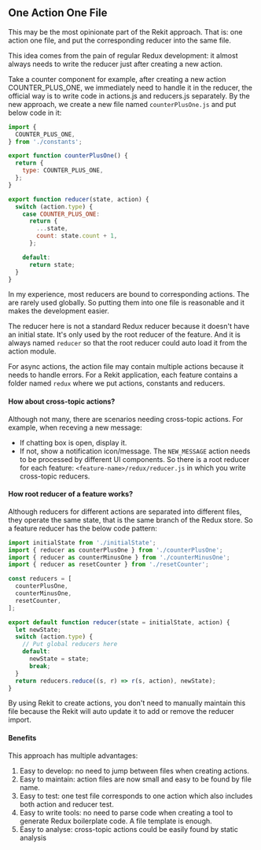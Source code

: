 ## One Action One File
This may be the most opinionate part of the Rekit approach. That is: one action one file, and put the corresponding reducer into the same file.

This idea comes from the pain of regular Redux development: it almost always needs to write the reducer just after creating a new action.

Take a counter component for example, after creating a new action COUNTER_PLUS_ONE, we immediately need to handle it in the reducer, the official way is to write code in actions.js and reducers.js separately. By the new approach, we create a new file named `counterPlusOne.js` and put below code in it:
```javascript
import {
  COUNTER_PLUS_ONE,
} from './constants';

export function counterPlusOne() {
  return {
    type: COUNTER_PLUS_ONE,
  };
}

export function reducer(state, action) {
  switch (action.type) {
    case COUNTER_PLUS_ONE:
      return {
        ...state,
        count: state.count + 1,
      };

    default:
      return state;
  }
}
```

In my experience, most reducers are bound to corresponding actions. The are rarely used globally. So putting them into one file is reasonable and it makes the development easier.

The reducer here is not a standard Redux reducer because it doesn't have an initial state. It's only used by the root reducer of the feature. And it is always named `reducer` so that the root reducer could auto load it from the action module.

For async actions, the action file may contain multiple actions because it needs to handle errors. For a Rekit application, each feature contains a folder named `redux` where we put actions, constants and reducers.

#### How about cross-topic actions?
Although not many, there are scenarios needing cross-topic actions. For example, when receving a new message:
  * If chatting box is open, display it.
  * If not, show a notification icon/message.
The `NEW_MESSAGE` action needs to be processed by different UI components. So there is a root reducer for each feature: `<feature-name>/redux/reducer.js` in which you write cross-topic reducers.

#### How root reducer of a feature works?
Although reducers for different actions are separated into different files, they operate the same state, that is the same branch of the Redux store. So a feature reducer has the below code pattern:
```javascript
import initialState from './initialState';
import { reducer as counterPlusOne } from './counterPlusOne';
import { reducer as counterMinusOne } from './counterMinusOne';
import { reducer as resetCounter } from './resetCounter';

const reducers = [
  counterPlusOne,
  counterMinusOne,
  resetCounter,
];

export default function reducer(state = initialState, action) {
  let newState;
  switch (action.type) {
    // Put global reducers here
    default:
      newState = state;
      break;
  }
  return reducers.reduce((s, r) => r(s, action), newState);
}

```
By using Rekit to create actions, you don't need to manually maintain this file because the Rekit will auto update it to add or remove the reducer import.

#### Benefits
This approach has multiple advantages:

1. Easy to develop: no need to jump between files when creating actions.
2. Easy to maintain: action files are now small and easy to be found by file name.
3. Easy to test: one test file corresponds to one action which also includes both action and reducer test.
4. Easy to write tools: no need to parse code when creating a tool to generate Redux boilerplate code. A file template is enough.
5. Easy to analyse: cross-topic actions could be easily found by static analysis
  

